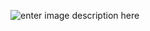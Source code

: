 ![enter image description here](https://github.com/serdaraltin/Oturum-Yoneticisi/blob/master/Oturum%20Y%C3%B6neticisi/bin/Debug/ScreenShot-2.png)
<!--stackedit_data:
eyJoaXN0b3J5IjpbLTE0NTIzNzM2N119
-->